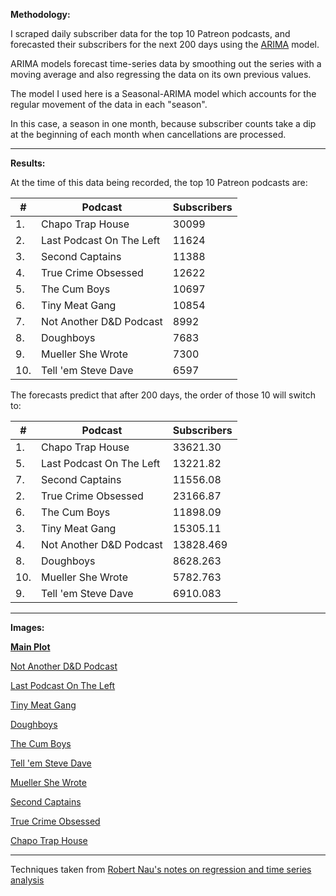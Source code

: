 **Methodology:**

I scraped daily subscriber data for the top 10 Patreon podcasts, and forecasted their subscribers for the next 200 days using the [ARIMA](https://en.wikipedia.org/wiki/Autoregressive_integrated_moving_average) model.

ARIMA models forecast time-series data by smoothing out the series with a moving average and also regressing the data on its own previous values.

The model I used here is a Seasonal-ARIMA model which accounts for the regular movement of the data in each "season".

In this case, a season in one month, because subscriber counts take a dip at the beginning of each month when cancellations are processed.

---

**Results:**

At the time of this data being recorded, the top 10 Patreon podcasts are:

\#| Podcast| Subscribers
---|---|---
|1. |Chapo Trap House |30099
|2. |Last Podcast On The Left | 11624
|3. |Second Captains| 11388
|4.| True Crime Obsessed|12622
|5.| The Cum Boys| 10697
|6.| Tiny Meat Gang| 10854
|7.| Not Another D&D Podcast |8992
|8. | Doughboys| 7683
|9.|Mueller She Wrote | 7300
|10. |Tell 'em Steve Dave| 6597

The forecasts predict that after 200 days, the order of those 10 will switch to:

\#| Podcast| Subscribers
---|---|---
|1. | Chapo Trap House | 33621.30
|5. | Last Podcast On The Left | 13221.82
|7. | Second Captains| 11556.08
|2.| True Crime Obsessed| 23166.87
|6.| The Cum Boys| 11898.09
|3.| Tiny Meat Gang| 15305.11
|4.| Not Another D&D Podcast | 13828.469
|8. | Doughboys| 8628.263
|10.| Mueller She Wrote | 5782.763
|9. | Tell 'em Steve Dave| 6910.083

---

**Images:**

[**Main Plot**](https://i.imgur.com/NPmqiqc.jpg)

[Not Another D&D Podcast](https://i.imgur.com/NPmqiqc.jpg)

[Last Podcast On The Left](https://i.imgur.com/AlKKQJn.jpg)

[Tiny Meat Gang](https://i.imgur.com/WbeCmwz.jpg)

[Doughboys](https://i.imgur.com/SOozR34.jpg)

[The Cum Boys](https://i.imgur.com/Qzk8cRd.jpg)

[Tell 'em Steve Dave](https://i.imgur.com/5EJQAIL.jpg)

[Mueller She Wrote](https://i.imgur.com/aHf3iNl.jpg)

[Second Captains](https://i.imgur.com/SjYMOiu.jpg)

[True Crime Obsessed](https://i.imgur.com/BvcKVDG.jpg)

[Chapo Trap House](https://i.imgur.com/uNvWGjB.jpg)

---
  
Techniques taken from [Robert Nau's notes on regression and time series analysis](https://people.duke.edu/~rnau/411home.htm)
